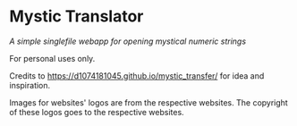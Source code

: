 # Mystic Translator

_A simple singlefile webapp for opening mystical numeric strings_

For personal uses only.

Credits to
https://d1074181045.github.io/mystic_transfer/
for idea and inspiration.

Images for websites' logos are from the respective websites.
The copyright of these logos goes to the respective websites.

